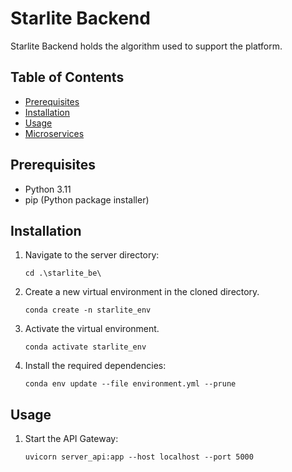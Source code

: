 # Starlite Backend

Starlite Backend holds the algorithm used to support the platform. <WIP>

## Table of Contents
- [Prerequisites](#prerequisites)
- [Installation](#installation)
- [Usage](#usage)
- [Microservices](#microservices)

## Prerequisites
- Python 3.11
- pip (Python package installer)

## Installation

1. Navigate to the server directory:
    ```
    cd .\starlite_be\
    ```

2. Create a new virtual environment in the cloned directory. 
   ```
   conda create -n starlite_env
   ```

3. Activate the virtual environment. 
   ```
   conda activate starlite_env
   ```

4. Install the required dependencies:

    ```
    conda env update --file environment.yml --prune
    ```

## Usage

1. Start the API Gateway:

    ```
    uvicorn server_api:app --host localhost --port 5000
    ```